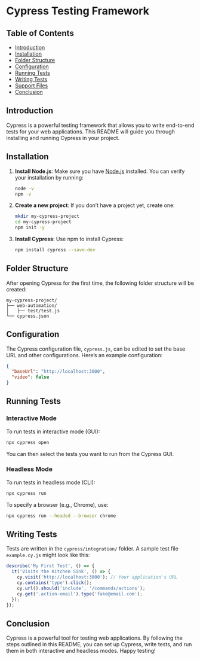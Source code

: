 
# Cypress Testing Framework

## Table of Contents
- [Introduction](#introduction)
- [Installation](#installation)
- [Folder Structure](#folder-structure)
- [Configuration](#configuration)
- [Running Tests](#running-tests)
- [Writing Tests](#writing-tests)
- [Support Files](#support-files)
- [Conclusion](#conclusion)

## Introduction
Cypress is a powerful testing framework that allows you to write end-to-end tests for your web applications. This README will guide you through installing and running Cypress in your project.

## Installation

1. **Install Node.js**: Make sure you have [Node.js](https://nodejs.org/) installed. You can verify your installation by running:

   ```bash
   node -v
   npm -v
   ```

2. **Create a new project**: If you don’t have a project yet, create one:

   ```bash
   mkdir my-cypress-project
   cd my-cypress-project
   npm init -y
   ```

3. **Install Cypress**: Use npm to install Cypress:

   ```bash
   npm install cypress --save-dev
   ```

## Folder Structure

After opening Cypress for the first time, the following folder structure will be created:

```
my-cypress-project/
├── web-automation/
│   ├── test/test.js
└── cypress.json
```

## Configuration

The Cypress configuration file, `cypress.js`, can be edited to set the base URL and other configurations. Here’s an example configuration:

```json
{
  "baseUrl": "http://localhost:3000",
  "video": false
}
```

## Running Tests

### Interactive Mode

To run tests in interactive mode (GUI):

```bash
npx cypress open
```

You can then select the tests you want to run from the Cypress GUI.

### Headless Mode

To run tests in headless mode (CLI):

```bash
npx cypress run
```

To specify a browser (e.g., Chrome), use:

```bash
npx cypress run --headed --browser chrome
```

## Writing Tests

Tests are written in the `cypress/integration/` folder. A sample test file `example.cy.js` might look like this:

```javascript
describe('My First Test', () => {
  it('Visits the Kitchen Sink', () => {
    cy.visit('http://localhost:3000'); // Your application's URL
    cy.contains('type').click();
    cy.url().should('include', '/commands/actions');
    cy.get('.action-email').type('fake@email.com');
  });
});
```

## Conclusion

Cypress is a powerful tool for testing web applications. By following the steps outlined in this README, you can set up Cypress, write tests, and run them in both interactive and headless modes. Happy testing!
